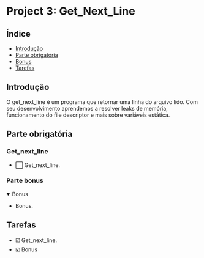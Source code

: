 # Project 3: Get_Next_Line 

## Índice

- [Introdução](#introdução)
- [Parte obrigatória](#parte-obrigatória)
- [Bonus](#parte-bonus)
- [Tarefas](#tarefas)

## Introdução

O get_next_line é um programa que retornar uma linha do arquivo lido. Com seu desenvolvimento aprendemos a resolver leaks de memória, funcionamento do file descriptor e mais sobre variáveis estática.

## Parte obrigatória
<div align="center">

</div>

### Get_next_line

- :white_large_square: Get_next_line.

### Parte bonus

<details open>
<summary> Bonus </summary>

- Bonus.

</details>

## Tarefas

- :ballot_box_with_check: Get_next_line.
- :ballot_box_with_check: Bonus

